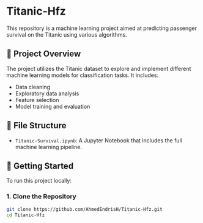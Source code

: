 # Titanic-Hfz

This repository is a machine learning project aimed at predicting passenger survival on the Titanic using various algorithms.

## 📌 Project Overview

The project utilizes the Titanic dataset to explore and implement different machine learning models for classification tasks. It includes:

- Data cleaning
- Exploratory data analysis
- Feature selection
- Model training and evaluation

## 📁 File Structure

- `Titanic-Survival.ipynb`: A Jupyter Notebook that includes the full machine learning pipeline.

## 🚀 Getting Started

To run this project locally:

### 1. Clone the Repository

```bash
git clone https://github.com/AhmedEndrisH/Titanic-Hfz.git
cd Titanic-Hfz
